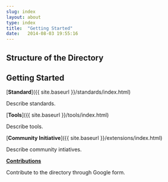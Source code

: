 ```yaml
---
slug: index
layout: about
type: index
title:  "Getting Started"
date:   2014-08-03 19:55:16
---
```


## Structure of the Directory



## Getting Started 

[__Standard__]({{ site.baseurl }}/standards/index.html)

Describe standards.

[__Tools__]({{ site.baseurl }}/tools/index.html)

Describe tools.

[__Community Initiative__]({{ site.baseurl }}/extensions/index.html)

Describe community intiatives.

[__Contributions__](https://docs.google.com/forms/d/e/1FAIpQLScWOf_q5n_mwTN19ovMy4L9MOsmR2fSMBVSfofO8HEIDxzTXQ/viewform?usp=sf_link)

Contribute to the directory through Google form.
